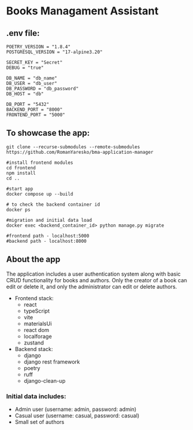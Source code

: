 # Books Managament Assistant

## .env file:
```
POETRY_VERSION = "1.8.4"
POSTGRESQL_VERSION = "17-alpine3.20"

SECRET_KEY = "Secret"
DEBUG = "true"

DB_NAME = "db_name"
DB_USER = "db_user"
DB_PASSWORD = "db_password"
DB_HOST = "db"

DB_PORT = "5432"
BACKEND_PORT = "8000"
FRONTEND_PORT = "5000"
```

## To showcase the app:
```
git clone --recurse-submodules --remote-submodules https://github.com/RomanYaresko/bma-application-manager

#install frontend modules
cd frontend
npm install
cd ..

#start app
docker compose up --build

# to check the backend container id
docker ps

#migration and initial data load
docker exec <backend_container_id> python manage.py migrate

#frontend path - localhost:5000
#backend path - localhost:8000
```

## About the app
The application includes a user authentication system along with basic CRUD functionality for books and authors.
Only the creator of a book can edit or delete it, and only the administrator can edit or delete authors.
- Frontend stack:
  - react
  - typeScript
  - vite
  - materialsUi
  - react dom
  - localforage
  - zustand
- Backend stack:
  - django
  - django rest framework
  - poetry
  - ruff
  - django-clean-up

### Initial data includes:
- Admin user (username: admin, password: admin)
- Casual user (username: casual, password: casual)
- Small set of authors

